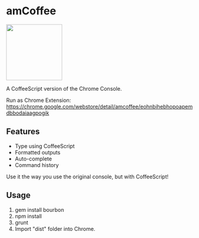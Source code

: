 amCoffee
========

<img height="150" src="https://raw.githubusercontent.com/auiWorks/amCoffee/master/src/image/icon128.png" />

A CoffeeScript version of the Chrome Console.

Run as Chrome Extension:
https://chrome.google.com/webstore/detail/amcoffee/eohnbihebhopoapemdbbodaiaagpogik

Features
--------

* Type using CoffeeScript
* Formatted outputs
* Auto-complete
* Command history

Use it the way you use the original console, but with CoffeeScript!

Usage
-----

1. gem install bourbon
1. npm install
1. grunt
1. Import "dist" folder into Chrome.
